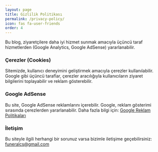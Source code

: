 ```yaml
---
layout: page
title: Gizlilik Politikası 
permalink: /privacy-policy/
icon: fas fa-user-friends
order: 4
---
```


Bu blog, ziyaretçilere daha iyi hizmet sunmak amacıyla üçüncü taraf hizmetlerden (Google Analytics, Google AdSense) yararlanabilir.

### Çerezler (Cookies)
Sitemizde, kullanıcı deneyimini geliştirmek amacıyla çerezler kullanılabilir. Google gibi üçüncü taraflar, çerezler aracılığıyla kullanıcıların ziyaret bilgilerini toplayabilir ve reklam gösterebilir.

### Google AdSense
Bu site, Google AdSense reklamlarını içerebilir. Google, reklam gösterimi sırasında çerezlerden yararlanabilir. Daha fazla bilgi için: [Google Reklam Politikaları](https://policies.google.com/technologies/ads)

### İletişim
Bu siteyle ilgili herhangi bir sorunuz varsa bizimle iletişime geçebilirsiniz: [funeralcs@gmail.com](mailto:funeralcs@gmail.com)